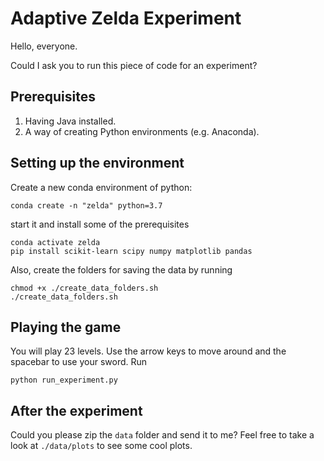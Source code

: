 # Adaptive Zelda Experiment

Hello, everyone.

Could I ask you to run this piece of code for an experiment?

## Prerequisites

1. Having Java installed.
2. A way of creating Python environments (e.g. Anaconda).

## Setting up the environment

Create a new conda environment of python:
```
conda create -n "zelda" python=3.7
```

start it and install some of the prerequisites
```
conda activate zelda
pip install scikit-learn scipy numpy matplotlib pandas
```

Also, create the folders for saving the data by running
```
chmod +x ./create_data_folders.sh
./create_data_folders.sh
```

## Playing the game

You will play 23 levels. Use the arrow keys to move around and the spacebar to use your sword. Run

```
python run_experiment.py
```

## After the experiment

Could you please zip the `data` folder and send it to me? Feel free to take a look at `./data/plots` to see some cool plots.
